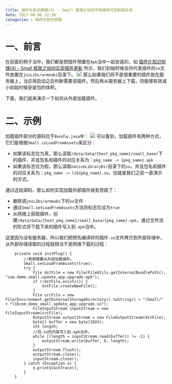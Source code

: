 ```yaml
---
title: 插件化知识梳理(5) - Small 框架之如何不将插件打包到宿主中
date: 2017-06-06 12:38
categories : 插件化知识梳理
---
```

# 一、前言
在前面的例子当中，我们都是把插件预置在`Apk`当中一起安装的，如 [插件化知识梳理(4) - Small 框架之如何实现插件更新](http://www.jianshu.com/p/dee27b35f72f) 所示，我们初始时候会将代表插件的`so`文件放置在`jniLibs/armeabi`目录下。
![](http://upload-images.jianshu.io/upload_images/1949836-3622a4c555908d52.png?imageMogr2/auto-orient/strip%7CimageView2/2/w/1240)
那么如果我们将不是很重要的插件放在服务器上，当应用启动之后判断需要该插件，然后再从服务器上下载，将能够有效减小初始时候安装包的体积。

下面，我们就来演示一下如何从外部加载插件。

# 二、示例
加载插件部分的源码位于`Bundle.java`中：
![](http://upload-images.jianshu.io/upload_images/1949836-dc9f704c2df8292c.png?imageMogr2/auto-orient/strip%7CimageView2/2/w/1240)
可以看到，加载插件有两种方式，它们是根据`Small.isLoadFromAssets`来区分：
- 如果该标志位为真，那么读取`/data/data/{host_pkg_name}/small_base/`下的插件，并且包名和插件的对应关系为：`pkg_name -> {pkg_name}.apk` 
- 如果该标志位为假，那么读取`nativeLibraryDir`目录下的`so`，并且包名和插件的对应关系为：`pkg_name -> lib{pkg_name}.so`，也就是我们之前一直演示的方式。

通过这段源码，那么如何实现加载外部插件就有思路了：
- 删除调`jniLIbs/armeabi`下的`so`文件
- 通过`Small.setLoadFromAssets`方法将标志位设为`true`
- 从网络上获取插件，创建`/data/data/{host_pkg_name}/small_base/{pkg_name}.apk`，通过文件流的形式将下载下来的插件写入到`.apk`当中。

这里因为没有服务器，所以我们把预先编译好的插件`.so`文件拷贝到外部存储中，从外部存储读取的过程就相当于是网络下载的过程：
```
    private void initPlug() {
        //表明需要从外部加载插件。
        Small.setLoadFromAssets(true);
        try {
            File dstFile = new File(FileUtils.getInternalBundlePath(), "com.demo.small.update.app.upgrade.apk");
            if (!dstFile.exists()) {
                dstFile.createNewFile();
            }
            File srcFile = new File(Environment.getExternalStorageDirectory().toString() + "/Small/" + "libcom_demo_small_update_app_upgrade.so");
            FileInputStream inputStream = new FileInputStream(srcFile);
            OutputStream outputStream = new FileOutputStream(dstFile);
            byte[] buffer = new byte[1024];
            int length;
            //将.so的内容写入到.apk当中。
            while ((length = inputStream.read(buffer)) != -1) {
                outputStream.write(buffer, 0, length);
            }
            outputStream.flush();
            outputStream.close();
            inputStream.close();
        } catch (Exception e) {
            e.printStackTrace();
        }
    }
```

